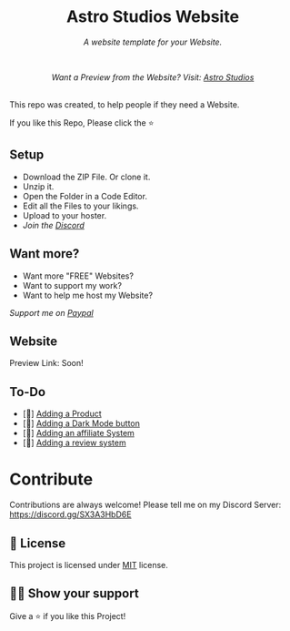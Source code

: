 <h1 align="center">Astro Studios Website</h1>
<p align="center"><i>A website template for your Website.</i></p>
<br>
<p align="center"><i>Want a Preview from the Website? Visit: <a href="https://awesome-github-readme-profile.netlify.app">Astro Studios</a></i></p>
<br>
This repo was created, to help people if they need a Website.

If you like this Repo, Please click the :star:

## Setup
  - Download the ZIP File. Or clone it.
  - Unzip it.
  - Open the Folder in a Code Editor.
  - Edit all the Files to your likings.
  - Upload to your hoster.
  - <i>Join the <a href="https://discord.gg/SX3A3HbD6E">Discord</a></i>

## Want more?
  - Want more "FREE" Websites?
  - Want to support my work?
  - Want to help me host my Website?

   <i>Support me on <a href="https://paypal.me/Jvmall">Paypal</a></i> 

## Website

Preview Link: Soon!


## To-Do

- [:no_entry_sign:] [Adding a Product](art)
- [:no_entry_sign:] [Adding a Dark Mode button](code-styled)
- [:no_entry_sign:] [Adding an affiliate System](creativity)
- [:no_entry_sign:] [Adding a review system](flowcharts)

# Contribute

Contributions are always welcome! Please tell me on my Discord Server:
https://discord.gg/SX3A3HbD6E

## :pencil: License

This project is licensed under [MIT](https://opensource.org/licenses/MIT) license.

## :man_astronaut: Show your support

Give a ⭐️ if you like this Project!
